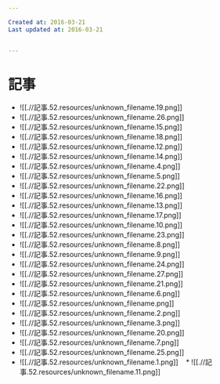 ```yaml
---

Created at: 2016-03-21
Last updated at: 2016-03-21


---
```


# 記事


* ![[.//記事.52.resources/unknown_filename.19.png]]
* ![[.//記事.52.resources/unknown_filename.26.png]]
* ![[.//記事.52.resources/unknown_filename.15.png]]
* ![[.//記事.52.resources/unknown_filename.18.png]]
* ![[.//記事.52.resources/unknown_filename.12.png]]
* ![[.//記事.52.resources/unknown_filename.14.png]]
* ![[.//記事.52.resources/unknown_filename.4.png]]
* ![[.//記事.52.resources/unknown_filename.5.png]]
* ![[.//記事.52.resources/unknown_filename.22.png]]
* ![[.//記事.52.resources/unknown_filename.16.png]]
* ![[.//記事.52.resources/unknown_filename.13.png]]
* ![[.//記事.52.resources/unknown_filename.17.png]]
* ![[.//記事.52.resources/unknown_filename.10.png]]
* ![[.//記事.52.resources/unknown_filename.23.png]]
* ![[.//記事.52.resources/unknown_filename.8.png]]
* ![[.//記事.52.resources/unknown_filename.9.png]]
* ![[.//記事.52.resources/unknown_filename.24.png]]
* ![[.//記事.52.resources/unknown_filename.27.png]]
* ![[.//記事.52.resources/unknown_filename.21.png]]
* ![[.//記事.52.resources/unknown_filename.6.png]]
* ![[.//記事.52.resources/unknown_filename.png]]
* ![[.//記事.52.resources/unknown_filename.2.png]]
* ![[.//記事.52.resources/unknown_filename.3.png]]
* ![[.//記事.52.resources/unknown_filename.20.png]]
* ![[.//記事.52.resources/unknown_filename.7.png]]
* ![[.//記事.52.resources/unknown_filename.25.png]]
* ![[.//記事.52.resources/unknown_filename.1.png]]
   * ![[.//記事.52.resources/unknown_filename.11.png]]

